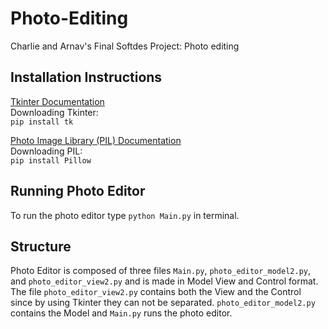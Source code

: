 # Photo-Editing
Charlie and Arnav's Final Softdes Project: Photo editing

## Installation Instructions
[Tkinter Documentation](https://docs.python.org/3/library/tkinter.html)\
Downloading Tkinter:\
`pip install tk`

[Photo Image Library (PIL) Documentation](https://pypi.org/project/Pillow/)\
Downloading PIL:\
`pip install Pillow`

## Running Photo Editor
To run the photo editor type `python Main.py` in terminal.

## Structure

Photo Editor is composed of three files `Main.py`, `photo_editor_model2.py`, and `photo_editor_view2.py` and is made in Model View and Control format. The file `photo_editor_view2.py` contains both the View and the Control since by using Tkinter they can not be separated. `photo_editor_model2.py` contains the Model and `Main.py` runs the photo editor.